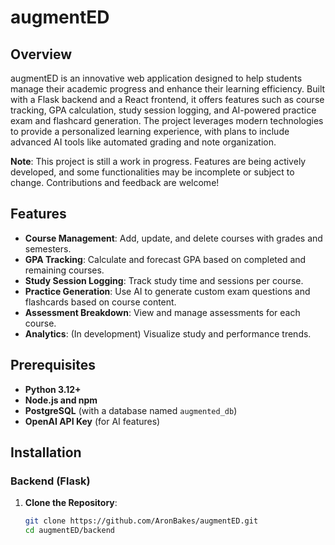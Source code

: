 # augmentED

## Overview
augmentED is an innovative web application designed to help students manage their academic progress and enhance their learning efficiency. Built with a Flask backend and a React frontend, it offers features such as course tracking, GPA calculation, study session logging, and AI-powered practice exam and flashcard generation. The project leverages modern technologies to provide a personalized learning experience, with plans to include advanced AI tools like automated grading and note organization.

**Note**: This project is still a work in progress. Features are being actively developed, and some functionalities may be incomplete or subject to change. Contributions and feedback are welcome!

## Features
- **Course Management**: Add, update, and delete courses with grades and semesters.
- **GPA Tracking**: Calculate and forecast GPA based on completed and remaining courses.
- **Study Session Logging**: Track study time and sessions per course.
- **Practice Generation**: Use AI to generate custom exam questions and flashcards based on course content.
- **Assessment Breakdown**: View and manage assessments for each course.
- **Analytics**: (In development) Visualize study and performance trends.

## Prerequisites
- **Python 3.12+**
- **Node.js and npm**
- **PostgreSQL** (with a database named `augmented_db`)
- **OpenAI API Key** (for AI features)

## Installation

### Backend (Flask)
1. **Clone the Repository**:
   ```bash
   git clone https://github.com/AronBakes/augmentED.git
   cd augmentED/backend